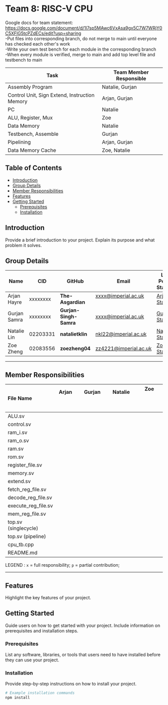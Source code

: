 # Team 8: RISC-V CPU
Google docs for team statement: https://docs.google.com/document/d/1l7sp5MAwc6VxAsa9gx5C7W7WRjY0C5XFlG5tcPZdECs/edit?usp=sharing \
-Put files into corresponding branch, do not merge to main until everyone has checked each other's work\
-Write your own test bench for each module in the corresponding branch\
-When every module is verified, merge to main and add top level file and testbench to main

| Task                               | Team Member Responsible   |
|------------------------------------|---------------------------|
| Assembly Program                   | Natalie, Gurjan                       |
| Control Unit, Sign Extend, Instruction Memory | Arjan, Gurjan          |
| PC                                 | Natalie                   |
| ALU, Register, Mux                 | Zoe                       |
| Data Memory                        | Natalie                   |
| Testbench, Assemble                | Gurjan                    |
| Pipelining                         | Arjan, Gurjan                      |
| Data Memory Cache                  | Zoe, Natalie                      |


## Table of Contents

- [Introduction](#introduction)
- [Group Details](#group-details)
- [Member Responsibilities](#member-responsibilities)
- [Features](#features)
- [Getting Started](#getting-started)
  - [Prerequisites](#prerequisites)
  - [Installation](#installation)


## Introduction

Provide a brief introduction to your project. Explain its purpose and what problem it solves.

## Group Details

| Name           | CID      | GitHub   | Email                     | Link to Personal Statement|
|----------------|----------|----------|---------------------------|--------------|
| Arjan Hayre   | xxxxxxxx | **The-Asgardian**  | xxxx@imperial.ac.uk   &nbsp; &nbsp; &nbsp; &nbsp;   | [Arjan's Statement](statements/arjan.md)
| Gurjan Samra  | xxxxxxxx | **Gurjan-Singh-Samra** | xxxx@imperial.ac.uk     | [Gurjan's Statement](statements/gurjan.md)
| Natalie Lin | 02203331 | **natalietklin** | nkl22@imperial.ac.uk | [Natalie's Statement](statements/natalie.md)
| Zoe Zheng  | 02083556 | **zoezheng04**  | zz4221@imperial.ac.uk  | [Zoe's Statement](statements/zoe.md)

---
## Member Responsibilities

| File Name     |  Arjan  &nbsp; &nbsp; &nbsp; &nbsp; &nbsp; &nbsp; &nbsp; &nbsp;&nbsp; &nbsp; &nbsp; &nbsp; &nbsp; &nbsp; &nbsp; &nbsp;  | Gurjan &nbsp; &nbsp; &nbsp; &nbsp; &nbsp; &nbsp; &nbsp; &nbsp; &nbsp; &nbsp; &nbsp; &nbsp; &nbsp; &nbsp; &nbsp; &nbsp;       | Natalie  &nbsp; &nbsp; &nbsp; &nbsp; &nbsp; &nbsp; &nbsp; &nbsp; &nbsp; &nbsp; &nbsp; &nbsp; &nbsp; &nbsp; &nbsp; &nbsp; &nbsp; &nbsp; &nbsp; &nbsp; &nbsp; &nbsp;       | Zoe   &nbsp; &nbsp; &nbsp; &nbsp; &nbsp; &nbsp; &nbsp; &nbsp; &nbsp; &nbsp; &nbsp; &nbsp; &nbsp; &nbsp; &nbsp; &nbsp;         |
|:-------------|:----------------:|:----------:|:------------:|:--------------:|
| ALU.sv |  |  | |
| control.sv | | |  |
| ram_i.sv | | | |
| ram_o.sv | | | |
| ram.sv | | | |
| rom.sv | | | |
| register_file.sv | | | |
| memory.sv | | | |
| extend.sv | | | |
| fetch_reg_file.sv | | | |
| decode_reg_file.sv | | | |
| execute_reg_file.sv | | | |
| mem_reg_file.sv | | | |
| top.sv (singlecycle) | | | |
| top.sv (pipeline) | | | |
| cpu_tb.cpp | | | |
| README.md | | | |

LEGEND :       `x` = full responsibility;  `p` = partial contribution; 

---
## Features

Highlight the key features of your project.

## Getting Started

Guide users on how to get started with your project. Include information on prerequisites and installation steps.

### Prerequisites

List any software, libraries, or tools that users need to have installed before they can use your project.

### Installation

Provide step-by-step instructions on how to install your project.

```bash
# Example installation commands
npm install
